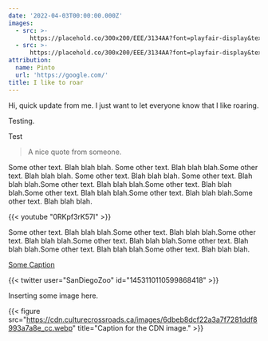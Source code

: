 ```yaml
---
date: '2022-04-03T00:00:00.000Z'
images:
  - src: >-
      https://placehold.co/300x200/EEE/3134AA?font=playfair-display&text=Placeholder
  - src: >-
      https://placehold.co/300x200/EEE/3134AA?font=playfair-display&text=Placeholder
attribution:
  name: Pinto
  url: 'https://google.com/'
title: I like to roar
---
```


Hi, quick update from me. I just want to let everyone know that I like roaring.

<!-- {{< gallery >}} -->

Testing.

Test

> A nice quote from someone.

Some other text. Blah blah blah. Some other text. Blah blah blah.Some other text. Blah blah blah. Some other text. Blah blah blah. Some other text. Blah blah blah.Some other text. Blah blah blah.Some other text. Blah blah blah.Some other text. Blah blah blah.Some other text. Blah blah blah.Some other text. Blah blah blah.

{{< youtube "0RKpf3rK57I" >}}

Some other text. Blah blah blah.Some other text. Blah blah blah.Some other text. Blah blah blah.Some other text. Blah blah blah.Some other text. Blah blah blah.Some other text. Blah blah blah.Some other text. Blah blah blah.

[Some Caption](https://cdn.culturecrossroads.ca/images/6dbeb8dcf22a3a7f7281ddf8993a7a8e_cc.webp)

{{< twitter user="SanDiegoZoo" id="1453110110599868418" >}}

Inserting some image here.

{{< figure src="https://cdn.culturecrossroads.ca/images/6dbeb8dcf22a3a7f7281ddf8993a7a8e_cc.webp" title="Caption for the CDN image." >}}
